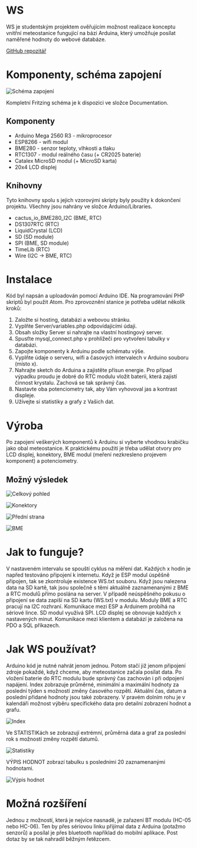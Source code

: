 # WS
WS je studentským projektem ověřujícím možnost realizace konceptu vnitřní meteostanice fungující na bázi Arduina, který umožňuje posílat naměřené hodnoty do webové databáze.

<a href="https://www.github.com/fslapal/WS">GitHub repozitář</a>

# Komponenty, schéma zapojení
![Schéma zapojení](/Documentation/WS_diagram.png)

Kompletní Fritzing schéma je k dispozici ve složce Documentation.

## Komponenty
* Arduino Mega 2560 R3 - mikroprocesor
* ESP8266 - wifi modul
* BME280 - senzor teploty, vlhkosti a tlaku
* RTC1307 - modul reálného času (+ CR2025 baterie)
* Catalex MicroSD modul (+ MicroSD karta)
* 20x4 LCD displej

## Knihovny
Tyto knihovny spolu s jejich vzorovými skripty byly použity k dokončení projektu. Všechny jsou nahrány ve složce Arduino/Libraries.
* cactus_io_BME280_I2C (BME, RTC)
* DS1307RTC (RTC)
* LiquidCrystal (LCD)
* SD (SD module)
* SPI (BME, SD module)
* TimeLib (RTC)
* Wire (I2C -> BME, RTC)

# Instalace
Kód byl napsán a uploadován pomocí Arduino IDE. Na programování PHP skriptů byl použit Atom. Pro zprovoznění stanice je potřeba udělat několik kroků:
1. Založte si hosting, databázi a webovou stránku.
2. Vyplňte Server/variables.php odpovídajícími údaji.
3. Obsah složky Server si nahrajte na vlastní hostingový server.
4. Spusťte mysql_connect.php v prohlížeči pro vytvoření tabulky v databázi.
5. Zapojte komponenty k Arduinu podle schématu výše.
6. Vyplňte údaje o serveru, wifi a časových intervalech v Arduino souboru (místo x).
7. Nahrajte sketch do Arduina a zajistěte přísun energie. Pro případ výpadku proudu je dobré do RTC modulu vložit baterii, která zajistí činnost krystalu. Zachová se tak správný čas.
8. Nastavte oba potenciometry tak, aby Vám vyhovoval jas a kontrast displeje.
9. Užívejte si statistiky a grafy z Vašich dat.

# Výroba
Po zapojení veškerých komponentů k Arduinu si vyberte vhodnou krabičku jako obal meteostanice. K praktickému použití je třeba udělat otvory pro LCD displej, konektory, BME modul (meření nezkresleno projevem komponent) a potenciometry.

## Možný výsledek
![Celkový pohled](/Documentation/overview.png)

![Konektory](/Documentation/connector.png)

![Přední strana](/Documentation/front.png)

![BME](/Documentation/BME.png)

# Jak to funguje?
V nastaveném intervalu se spouští cyklus na měření dat. Každých x hodin je napřed testováno připojení k internetu. Když je ESP modul úspěšně připojen, tak se zkontroluje existence WS.txt souboru. Když jsou nalezena data na SD kartě, tak jsou společně s těmi aktuálně zaznamenanými z BME a RTC modulů přímo poslána na server. V případě neúspěšného pokusu o připojení se data zapíší na SD kartu (WS.txt) v modulu. Moduly BME a RTC pracují na I2C rozhraní. Komunikace mezi ESP a Arduinem probíhá na sériové lince. SD modul využívá SPI. LCD displej se obnovuje každých x nastavených minut.
Komunikace mezi klientem a databází je založena na PDO a SQL příkazech.

# Jak WS používat?
Arduino kód je nutné nahrát jenom jednou. Potom stačí již jenom připojení zdroje pokaždé, když chceme, aby meteostanice začala posílat data. Po vložení baterie do RTC modulu bude správný čas zachován i při odpojení napájení. Index zobrazuje průměrné, minimální a maximální hodnoty za poslední týden s možností změny časového rozpětí. Aktuální čas, datum a poslední přidané hodnoty jsou také zobrazeny. V pravém dolním rohu je v kalendáři možnost výběru specifického data pro detailní zobrazení hodnot a grafu.

![Index](/Documentation/index.png)

Ve STATISTIKách se zobrazují extrémní, průměrná data a graf za poslední rok s možností změny rozpětí datumů.

![Statistiky](/Documentation/stats.png)

VÝPIS HODNOT zobrazí tabulku s posledními 20 zaznamenanými hodnotami.

![Výpis hodnot](/Documentation/list.png)

# Možná rozšíření
Jednou z možností, která je nejvíce nasnadě, je zařazení BT modulu (HC-05 nebo HC-06). Ten by přes sériovou linku přijímal data z Arduina (potažmo senzorů) a posílal je přes bluetooth například do mobilní aplikace. Post dotaz by se tak nahradil běžným řetězcem.
